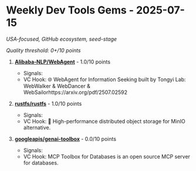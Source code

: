 # Weekly Dev Tools Gems - 2025-07-15
*USA-focused, GitHub ecosystem, seed-stage*

*Quality threshold: 0+/10 points*

1. **[Alibaba-NLP/WebAgent](https://github.com/Alibaba-NLP/WebAgent)** - 1.0/10 points
   - Signals: 
   - VC Hook: 🌐 WebAgent for Information Seeking built by Tongyi Lab: WebWalker & WebDancer & WebSailorhttps://arxiv.org/pdf/2507.02592

2. **[rustfs/rustfs](https://github.com/rustfs/rustfs)** - 1.0/10 points
   - Signals: 
   - VC Hook: 🚀 High-performance distributed object storage for MinIO alternative.

3. **[googleapis/genai-toolbox](https://github.com/googleapis/genai-toolbox)** - 0.0/10 points
   - Signals: 
   - VC Hook: MCP Toolbox for Databases is an open source MCP server for databases.
